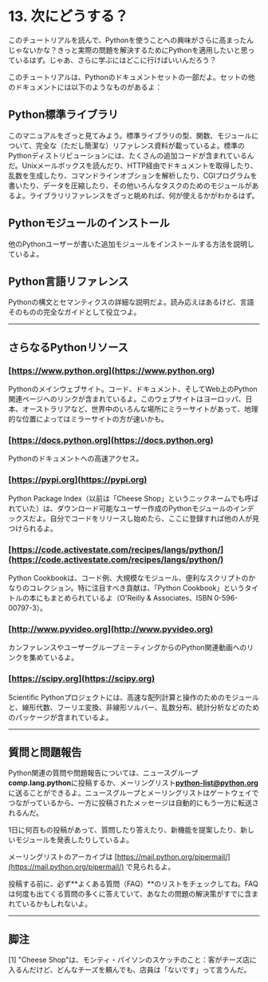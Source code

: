 <!-- claude_translate/tutorial_013.md -->

# 13. 次にどうする？

このチュートリアルを読んで、Pythonを使うことへの興味がさらに高まったんじゃないかな？きっと実際の問題を解決するためにPythonを適用したいと思っているはず。じゃあ、さらに学ぶにはどこに行けばいいんだろう？

このチュートリアルは、Pythonのドキュメントセットの一部だよ。セットの他のドキュメントには以下のようなものがあるよ：

## Python標準ライブラリ

このマニュアルをざっと見てみよう。標準ライブラリの型、関数、モジュールについて、完全な（ただし簡潔な）リファレンス資料が載っているよ。標準のPythonディストリビューションには、たくさんの追加コードが含まれているんだ。Unixメールボックスを読んだり、HTTP経由でドキュメントを取得したり、乱数を生成したり、コマンドラインオプションを解析したり、CGIプログラムを書いたり、データを圧縮したり、その他いろんなタスクのためのモジュールがあるよ。ライブラリリファレンスをざっと眺めれば、何が使えるかがわかるはず。

## Pythonモジュールのインストール

他のPythonユーザーが書いた追加モジュールをインストールする方法を説明しているよ。

## Python言語リファレンス

Pythonの構文とセマンティクスの詳細な説明だよ。読み応えはあるけど、言語そのものの完全なガイドとして役立つよ。

---

## さらなるPythonリソース

### [https://www.python.org](https://www.python.org)
Pythonのメインウェブサイト。コード、ドキュメント、そしてWeb上のPython関連ページへのリンクが含まれているよ。このウェブサイトはヨーロッパ、日本、オーストラリアなど、世界中のいろんな場所にミラーサイトがあって、地理的な位置によってはミラーサイトの方が速いかも。

### [https://docs.python.org](https://docs.python.org)
Pythonのドキュメントへの高速アクセス。

### [https://pypi.org](https://pypi.org)
Python Package Index（以前は「Cheese Shop」というニックネームでも呼ばれていた）は、ダウンロード可能なユーザー作成のPythonモジュールのインデックスだよ。自分でコードをリリースし始めたら、ここに登録すれば他の人が見つけられるよ。

### [https://code.activestate.com/recipes/langs/python/](https://code.activestate.com/recipes/langs/python/)
Python Cookbookは、コード例、大規模なモジュール、便利なスクリプトのかなりのコレクション。特に注目すべき貢献は、「Python Cookbook」というタイトルの本にもまとめられているよ（O'Reilly & Associates、ISBN 0-596-00797-3）。

### [http://www.pyvideo.org](http://www.pyvideo.org)
カンファレンスやユーザーグループミーティングからのPython関連動画へのリンクを集めているよ。

### [https://scipy.org](https://scipy.org)
Scientific Pythonプロジェクトには、高速な配列計算と操作のためのモジュールと、線形代数、フーリエ変換、非線形ソルバー、乱数分布、統計分析などのためのパッケージが含まれているよ。

---

## 質問と問題報告

Python関連の質問や問題報告については、ニュースグループ**comp.lang.python**に投稿するか、メーリングリスト**python-list@python.org**に送ることができるよ。ニュースグループとメーリングリストはゲートウェイでつながっているから、一方に投稿されたメッセージは自動的にもう一方に転送されるんだ。

1日に何百もの投稿があって、質問したり答えたり、新機能を提案したり、新しいモジュールを発表したりしているよ。

メーリングリストのアーカイブは [https://mail.python.org/pipermail/](https://mail.python.org/pipermail/) で見られるよ。

投稿する前に、必ず**よくある質問（FAQ）**のリストをチェックしてね。FAQは何度も出てくる質問の多くに答えていて、あなたの問題の解決策がすでに含まれているかもしれないよ。

---

## 脚注

[1] "Cheese Shop"は、モンティ・パイソンのスケッチのこと：客がチーズ店に入るんだけど、どんなチーズを頼んでも、店員は「ないです」って言うんだ。